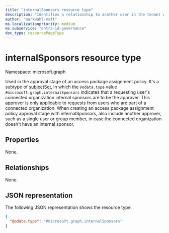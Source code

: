 ```yaml
---
title: "internalSponsors resource type"
description: "Identifies a relationship to another user in the tenant who is allowed as approver."
author: "markwahl-msft"
ms.localizationpriority: medium
ms.subservice: "entra-id-governance"
doc_type: resourcePageType
---
```

# internalSponsors resource type

Namespace: microsoft.graph

Used in the approval stage of an access package assignment policy.
It's a subtype of [subjectSet](subjectset.md), in which the `@odata.type` value `#microsoft.graph.internalSponsors` indicates that a requesting user's connected organization internal sponsors are to be the approver. This approver is only applicable to requests from users who are part of a connected organization.  When creating an access package assignment policy approval stage with internalSponsors, also include another approver, such as a single user or group member, in case the connected organization doesn't have an internal sponsor.

## Properties

None.
## Relationships
None.
## JSON representation
The following JSON representation shows the resource type.
<!-- {
  "blockType": "resource",
  "@odata.type": "microsoft.graph.internalSponsors",
  "baseType": "microsoft.graph.subjectSet"
}
-->
``` json
{
  "@odata.type": "#microsoft.graph.internalSponsors"
}
```




